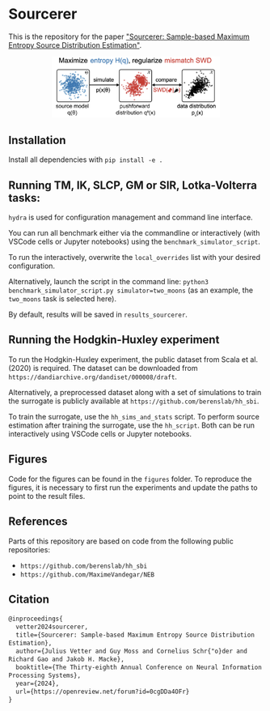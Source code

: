 # Sourcerer

This is the repository for the paper ["Sourcerer: Sample-based Maximum Entropy Source Distribution Estimation"](https://arxiv.org/abs/2402.07808).

<div align="center">
  <img width = "66%" src="sourcerer_overview_figure.png">
</div>

## Installation
Install all dependencies with `pip install -e .`

## Running TM, IK, SLCP, GM or SIR, Lotka-Volterra tasks:
`hydra` is used for configuration management and command line interface.

You can run all benchmark either via the commandline or interactively (with VSCode cells or Jupyter notebooks) using the `benchmark_simulator_script`.

To run the interactively, overwrite the `local_overrides` list with your desired configuration. 

Alternatively, launch the script in the command line: `python3 benchmark_simulator_script.py simulator=two_moons` (as an example, the `two_moons` task is selected here).

By default, results will be saved in `results_sourcerer`.


## Running the Hodgkin-Huxley experiment
To run the Hodgkin-Huxley experiment, the public dataset from Scala et al. (2020) is required. The dataset can be downloaded from `https://dandiarchive.org/dandiset/000008/draft`.

Alternatively, a preprocessed dataset along with a set of simulations to train the surrogate is publicly available at `https://github.com/berenslab/hh_sbi`.

To train the surrogate, use the `hh_sims_and_stats` script.
To perform source estimation after training the surrogate, use the `hh_script`.
Both can be run interactively using VSCode cells or Jupyter notebooks.

## Figures
Code for the figures can be found in the `figures` folder.
To reproduce the figures, it is necessary to first run the experiments and update the paths to point to the result files.

## References
Parts of this repository are based on code from the following public repositories:
- `https://github.com/berenslab/hh_sbi`
- `https://github.com/MaximeVandegar/NEB`

## Citation
```
@inproceedings{
  vetter2024sourcerer,
  title={Sourcerer: Sample-based Maximum Entropy Source Distribution Estimation},
  author={Julius Vetter and Guy Moss and Cornelius Schr{"o}der and Richard Gao and Jakob H. Macke},
  booktitle={The Thirty-eighth Annual Conference on Neural Information Processing Systems},
  year={2024},
  url={https://openreview.net/forum?id=0cgDDa4OFr}
}
```

